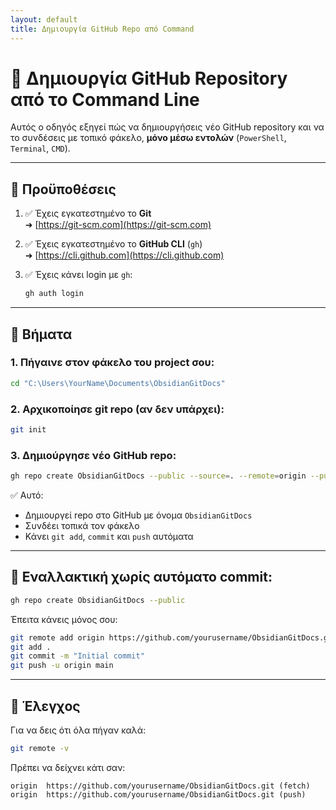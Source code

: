 ```yaml
---
layout: default
title: Δημιουργία GitHub Repo από Command
---
```


# 📘 Δημιουργία GitHub Repository από το Command Line

Αυτός ο οδηγός εξηγεί πώς να δημιουργήσεις νέο GitHub repository και να το συνδέσεις με τοπικό φάκελο, **μόνο μέσω εντολών** (`PowerShell`, `Terminal`, `CMD`).

---

## 🧰 Προϋποθέσεις

1. ✅ Έχεις εγκατεστημένο το **Git**  
   ➜ [https://git-scm.com](https://git-scm.com)

2. ✅ Έχεις εγκατεστημένο το **GitHub CLI** (`gh`)  
   ➜ [https://cli.github.com](https://cli.github.com)

3. ✅ Έχεις κάνει login με `gh`:
   ```bash
   gh auth login
   ```

---

## 🚀 Βήματα

### 1. Πήγαινε στον φάκελο του project σου:

```bash
cd "C:\Users\YourName\Documents\ObsidianGitDocs"
```

### 2. Αρχικοποίησε git repo (αν δεν υπάρχει):

```bash
git init
```

### 3. Δημιούργησε νέο GitHub repo:

```bash
gh repo create ObsidianGitDocs --public --source=. --remote=origin --push
```

✅ Αυτό:
- Δημιουργεί repo στο GitHub με όνομα `ObsidianGitDocs`
- Συνδέει τοπικά τον φάκελο
- Κάνει `git add`, `commit` και `push` αυτόματα

---

## 📌 Εναλλακτική χωρίς αυτόματο commit:

```bash
gh repo create ObsidianGitDocs --public
```

Έπειτα κάνεις μόνος σου:

```bash
git remote add origin https://github.com/yourusername/ObsidianGitDocs.git
git add .
git commit -m "Initial commit"
git push -u origin main
```

---

## 🎯 Έλεγχος

Για να δεις ότι όλα πήγαν καλά:

```bash
git remote -v
```

Πρέπει να δείχνει κάτι σαν:

```
origin  https://github.com/yourusername/ObsidianGitDocs.git (fetch)
origin  https://github.com/yourusername/ObsidianGitDocs.git (push)
```
